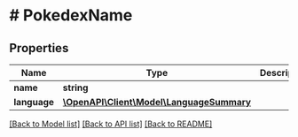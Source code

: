 # # PokedexName

## Properties

Name | Type | Description | Notes
------------ | ------------- | ------------- | -------------
**name** | **string** |  |
**language** | [**\OpenAPI\Client\Model\LanguageSummary**](LanguageSummary.md) |  |

[[Back to Model list]](../../README.md#models) [[Back to API list]](../../README.md#endpoints) [[Back to README]](../../README.md)
